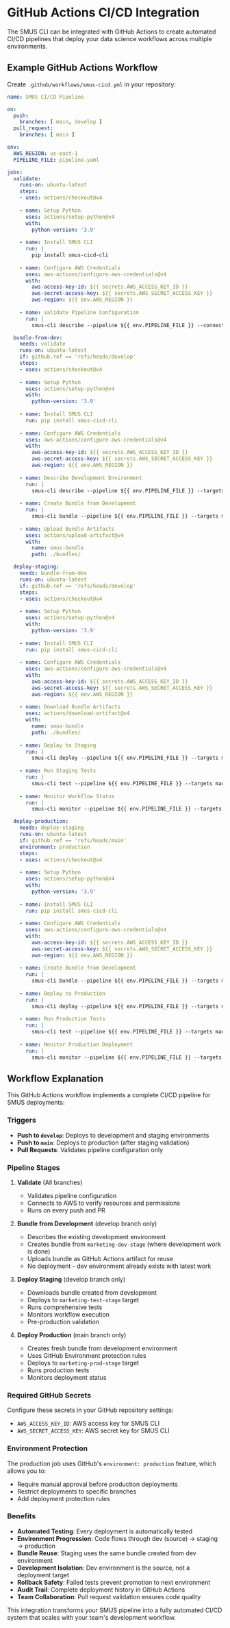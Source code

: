 # GitHub Actions CI/CD Integration

The SMUS CLI can be integrated with GitHub Actions to create automated CI/CD pipelines that deploy your data science workflows across multiple environments.

## Example GitHub Actions Workflow

Create `.github/workflows/smus-cicd.yml` in your repository:

```yaml
name: SMUS CI/CD Pipeline

on:
  push:
    branches: [ main, develop ]
  pull_request:
    branches: [ main ]

env:
  AWS_REGION: us-east-1
  PIPELINE_FILE: pipeline.yaml

jobs:
  validate:
    runs-on: ubuntu-latest
    steps:
    - uses: actions/checkout@v4
    
    - name: Setup Python
      uses: actions/setup-python@v4
      with:
        python-version: '3.9'
    
    - name: Install SMUS CLI
      run: |
        pip install smus-cicd-cli
    
    - name: Configure AWS Credentials
      uses: aws-actions/configure-aws-credentials@v4
      with:
        aws-access-key-id: ${{ secrets.AWS_ACCESS_KEY_ID }}
        aws-secret-access-key: ${{ secrets.AWS_SECRET_ACCESS_KEY }}
        aws-region: ${{ env.AWS_REGION }}
    
    - name: Validate Pipeline Configuration
      run: |
        smus-cli describe --pipeline ${{ env.PIPELINE_FILE }} --connect

  bundle-from-dev:
    needs: validate
    runs-on: ubuntu-latest
    if: github.ref == 'refs/heads/develop'
    steps:
    - uses: actions/checkout@v4
    
    - name: Setup Python
      uses: actions/setup-python@v4
      with:
        python-version: '3.9'
    
    - name: Install SMUS CLI
      run: pip install smus-cicd-cli
    
    - name: Configure AWS Credentials
      uses: aws-actions/configure-aws-credentials@v4
      with:
        aws-access-key-id: ${{ secrets.AWS_ACCESS_KEY_ID }}
        aws-secret-access-key: ${{ secrets.AWS_SECRET_ACCESS_KEY }}
        aws-region: ${{ env.AWS_REGION }}
    
    - name: Describe Development Environment
      run: |
        smus-cli describe --pipeline ${{ env.PIPELINE_FILE }} --targets marketing-dev-stage --connect
    
    - name: Create Bundle from Development
      run: |
        smus-cli bundle --pipeline ${{ env.PIPELINE_FILE }} --targets marketing-dev-stage
    
    - name: Upload Bundle Artifacts
      uses: actions/upload-artifact@v4
      with:
        name: smus-bundle
        path: ./bundles/

  deploy-staging:
    needs: bundle-from-dev
    runs-on: ubuntu-latest
    if: github.ref == 'refs/heads/develop'
    steps:
    - uses: actions/checkout@v4
    
    - name: Setup Python
      uses: actions/setup-python@v4
      with:
        python-version: '3.9'
    
    - name: Install SMUS CLI
      run: pip install smus-cicd-cli
    
    - name: Configure AWS Credentials
      uses: aws-actions/configure-aws-credentials@v4
      with:
        aws-access-key-id: ${{ secrets.AWS_ACCESS_KEY_ID }}
        aws-secret-access-key: ${{ secrets.AWS_SECRET_ACCESS_KEY }}
        aws-region: ${{ env.AWS_REGION }}
    
    - name: Download Bundle Artifacts
      uses: actions/download-artifact@v4
      with:
        name: smus-bundle
        path: ./bundles/
    
    - name: Deploy to Staging
      run: |
        smus-cli deploy --pipeline ${{ env.PIPELINE_FILE }} --targets marketing-test-stage
    
    - name: Run Staging Tests
      run: |
        smus-cli test --pipeline ${{ env.PIPELINE_FILE }} --targets marketing-test-stage
    
    - name: Monitor Workflow Status
      run: |
        smus-cli monitor --pipeline ${{ env.PIPELINE_FILE }} --targets marketing-test-stage

  deploy-production:
    needs: deploy-staging
    runs-on: ubuntu-latest
    if: github.ref == 'refs/heads/main'
    environment: production
    steps:
    - uses: actions/checkout@v4
    
    - name: Setup Python
      uses: actions/setup-python@v4
      with:
        python-version: '3.9'
    
    - name: Install SMUS CLI
      run: pip install smus-cicd-cli
    
    - name: Configure AWS Credentials
      uses: aws-actions/configure-aws-credentials@v4
      with:
        aws-access-key-id: ${{ secrets.AWS_ACCESS_KEY_ID }}
        aws-secret-access-key: ${{ secrets.AWS_SECRET_ACCESS_KEY }}
        aws-region: ${{ env.AWS_REGION }}
    
    - name: Create Bundle from Development
      run: |
        smus-cli bundle --pipeline ${{ env.PIPELINE_FILE }} --targets marketing-dev-stage
    
    - name: Deploy to Production
      run: |
        smus-cli deploy --pipeline ${{ env.PIPELINE_FILE }} --targets marketing-prod-stage
    
    - name: Run Production Tests
      run: |
        smus-cli test --pipeline ${{ env.PIPELINE_FILE }} --targets marketing-prod-stage
    
    - name: Monitor Production Deployment
      run: |
        smus-cli monitor --pipeline ${{ env.PIPELINE_FILE }} --targets marketing-prod-stage
```

## Workflow Explanation

This GitHub Actions workflow implements a complete CI/CD pipeline for SMUS deployments:

### **Triggers**
- **Push to `develop`**: Deploys to development and staging environments
- **Push to `main`**: Deploys to production (after staging validation)
- **Pull Requests**: Validates pipeline configuration only

### **Pipeline Stages**

1. **Validate** (All branches)
   - Validates pipeline configuration
   - Connects to AWS to verify resources and permissions
   - Runs on every push and PR

2. **Bundle from Development** (develop branch only)
   - Describes the existing development environment
   - Creates bundle from `marketing-dev-stage` (where development work is done)
   - Uploads bundle as GitHub Actions artifact for reuse
   - No deployment - dev environment already exists with latest work

3. **Deploy Staging** (develop branch only)
   - Downloads bundle created from development
   - Deploys to `marketing-test-stage` target
   - Runs comprehensive tests
   - Monitors workflow execution
   - Pre-production validation

4. **Deploy Production** (main branch only)
   - Creates fresh bundle from development environment
   - Uses GitHub Environment protection rules
   - Deploys to `marketing-prod-stage` target
   - Runs production tests
   - Monitors deployment status

### **Required GitHub Secrets**

Configure these secrets in your GitHub repository settings:

- `AWS_ACCESS_KEY_ID`: AWS access key for SMUS CLI
- `AWS_SECRET_ACCESS_KEY`: AWS secret key for SMUS CLI

### **Environment Protection**

The production job uses GitHub's `environment: production` feature, which allows you to:
- Require manual approval before production deployments
- Restrict deployments to specific branches
- Add deployment protection rules

### **Benefits**

- **Automated Testing**: Every deployment is automatically tested
- **Environment Progression**: Code flows through dev (source) → staging → production
- **Bundle Reuse**: Staging uses the same bundle created from dev environment
- **Development Isolation**: Dev environment is the source, not a deployment target
- **Rollback Safety**: Failed tests prevent promotion to next environment
- **Audit Trail**: Complete deployment history in GitHub Actions
- **Team Collaboration**: Pull request validation ensures code quality

This integration transforms your SMUS pipeline into a fully automated CI/CD system that scales with your team's development workflow.

